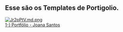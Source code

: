 ## Esse são os Templates de Portigolio.
<div>
  <div>
  <a href="https://cyan-linen-hubcap.glitch.me/" style="text-decore"><img src="https://iili.io/Jr2pPtV.md.png" alt="Jr2pPtV.md.png" border="0"></a><br /><a target='_blank' href='https://freeimage.host/'>1-) Portfólio - Joana Santos</a><br />
</div>
